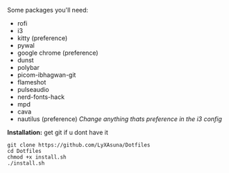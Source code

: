 Some packages you'll need:

- rofi
- i3
- kitty (preference)
- pywal
- google chrome (preference)
- dunst
- polybar
- picom-ibhagwan-git
- flameshot
- pulseaudio
- nerd-fonts-hack
- mpd
- cava
- nautilus (preference)
*Change anything thats preference in the i3 config*

**Installation:**
get git if u dont have it

```
git clone https://github.com/LyXAsuna/Dotfiles
cd Dotfiles
chmod +x install.sh
./install.sh

